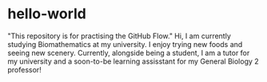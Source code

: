 # hello-world
"This repository is for practising the GitHub Flow."
Hi, I am currently studying Biomathematics at my university. I enjoy trying new foods and seeing new scenery. Currently, alongside being a student, I am a tutor for my university and a soon-to-be learning assisstant for my General Biology 2 professor!
